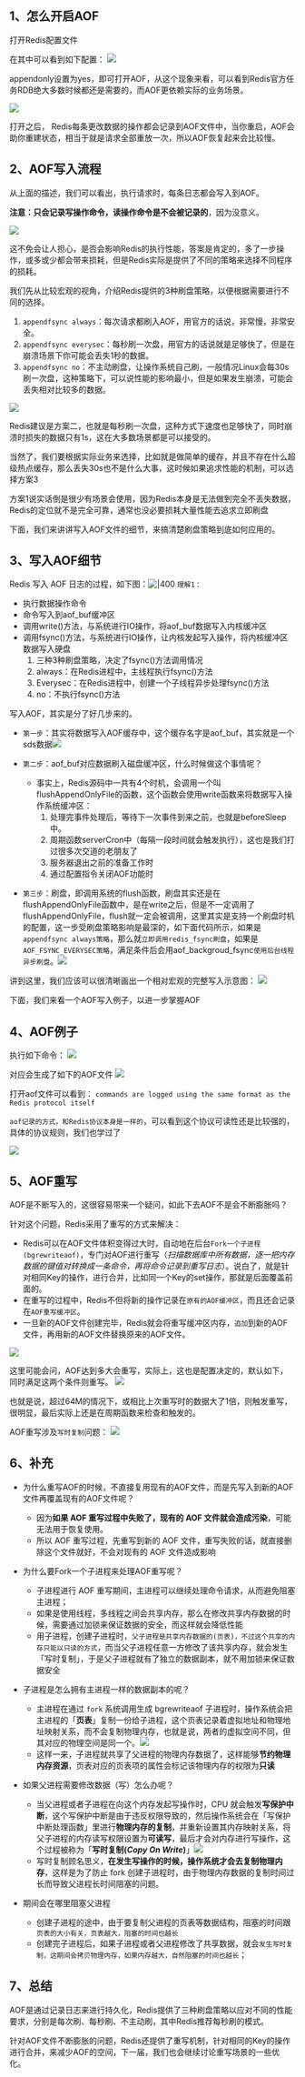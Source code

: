 ## 1、怎么开启AOF

打开Redis配置文件

在其中可以看到如下配置：
![](https://image-for.oss-cn-guangzhou.aliyuncs.com/for-obsidian/Java_Study/2_%E5%AD%A6%E4%B9%A0%E7%AC%94%E8%AE%B0/1_Java%E8%AF%AD%E8%A8%80%E6%A0%B8%E5%BF%83/1_Java%E5%9F%BA%E7%A1%80/1_Java%E5%A4%8D%E4%B9%A0%E7%AC%94%E8%AE%B0/Pasted%20image%2020231025204900.png)

appendonly设置为yes，即可打开AOF，从这个现象来看，可以看到Redis官方任务RDB绝大多数时候都还是需要的，而AOF更依赖实际的业务场景。

![](https://image-for.oss-cn-guangzhou.aliyuncs.com/for-obsidian/Java_Study/2_%E5%AD%A6%E4%B9%A0%E7%AC%94%E8%AE%B0/1_Java%E8%AF%AD%E8%A8%80%E6%A0%B8%E5%BF%83/1_Java%E5%9F%BA%E7%A1%80/1_Java%E5%A4%8D%E4%B9%A0%E7%AC%94%E8%AE%B0/Pasted%20image%2020231025205002.png)

打开之后， Redis每条更改数据的操作都会记录到AOF文件中，当你重启，AOF会助你重建状态，相当于就是请求全部重放一次，所以AOF恢复起来会比较慢。

## 2、AOF写入流程

从上面的描述，我们可以看出，执行请求时，每条日志都会写入到AOF。

**注意：只会记录写操作命令，读操作命令是不会被记录的**，因为没意义。

![](https://image-for.oss-cn-guangzhou.aliyuncs.com/for-obsidian/Java_Study/2_%E5%AD%A6%E4%B9%A0%E7%AC%94%E8%AE%B0/1_Java%E8%AF%AD%E8%A8%80%E6%A0%B8%E5%BF%83/1_Java%E5%9F%BA%E7%A1%80/1_Java%E5%A4%8D%E4%B9%A0%E7%AC%94%E8%AE%B0/Pasted%20image%2020231025212431.png)

这不免会让人担心，是否会影响Redis的执行性能，答案是肯定的，多了一步操作，或多或少都会带来损耗，但是Redis实际是提供了不同的策略来选择不同程序的损耗。

我们先从比较宏观的视角，介绍Redis提供的3种刷盘策略，以便根据需要进行不同的选择。
1. `appendfsync always`：每次请求都刷入AOF，用官方的话说，非常慢，非常安全。
2. `appendfsync everysec`：每秒刷一次盘，用官方的话说就是足够快了，但是在崩溃场景下你可能会丢失1秒的数据。
3. `appendfsync no`：不主动刷盘，让操作系统自己刷，一般情况Linux会每30s刷一次盘，这种策略下，可以说性能的影响最小，但是如果发生崩溃，可能会丢失相对比较多的数据。

![](https://image-for.oss-cn-guangzhou.aliyuncs.com/for-obsidian/Java_Study/2_%E5%AD%A6%E4%B9%A0%E7%AC%94%E8%AE%B0/1_Java%E8%AF%AD%E8%A8%80%E6%A0%B8%E5%BF%83/1_Java%E5%9F%BA%E7%A1%80/1_Java%E5%A4%8D%E4%B9%A0%E7%AC%94%E8%AE%B0/Pasted%20image%2020231025212835.png)

Redis建议是方案二，也就是每秒刷一次盘，这种方式下速度也足够快了，同时崩溃时损失的数据只有1s，这在大多数场景都是可以接受的。

当然了，我们要根据实际业务来选择，比如就是做简单的缓存，并且不存在什么超级热点缓存，那么丢失30s也不是什么大事，这时候如果追求性能的机制，可以选择方案3

方案1说实话倒是很少有场景会使用，因为Redis本身是无法做到完全不丢失数据，Redis的定位就不是完全可靠，通常也没必要损耗大量性能去追求立即刷盘

下面，我们来讲讲写入AOF文件的细节，来搞清楚刷盘策略到底如何应用的。

## 3、写入AOF细节

Redis 写入 AOF 日志的过程，如下图：![|400](https://image-for.oss-cn-guangzhou.aliyuncs.com/for-obsidian/Java_Study/2_%E5%AD%A6%E4%B9%A0%E7%AC%94%E8%AE%B0/1_Java%E8%AF%AD%E8%A8%80%E6%A0%B8%E5%BF%83/1_Java%E5%9F%BA%E7%A1%80/1_Java%E5%A4%8D%E4%B9%A0%E7%AC%94%E8%AE%B0/Pasted%20image%2020240325145620.png)
`理解1：`
- 执行数据操作命令
- 命令写入到aof_buf缓冲区
- 调用write()方法，与系统进行IO操作，将aof_buf数据写入内核缓冲区
- 调用fsync()方法，与系统进行IO操作，让内核发起写入操作，将内核缓冲区数据写入硬盘
	1. 三种3种刷盘策略，决定了fsync()方法调用情况
	2. always：在Redis进程中，主线程执行fsync()方法
	3. Everysec：在Redis进程中，创建一个子线程异步处理fsync()方法
	4. no：不执行fsync()方法

写入AOF，其实是分了好几步来的。

- `第一步`：其实将数据写入AOF缓存中，这个缓存名字是aof_buf，其实就是一个sds数据![](https://image-for.oss-cn-guangzhou.aliyuncs.com/for-obsidian/Java_Study/2_%E5%AD%A6%E4%B9%A0%E7%AC%94%E8%AE%B0/1_Java%E8%AF%AD%E8%A8%80%E6%A0%B8%E5%BF%83/1_Java%E5%9F%BA%E7%A1%80/1_Java%E5%A4%8D%E4%B9%A0%E7%AC%94%E8%AE%B0/Pasted%20image%2020231025213206.png)
- `第二步`：aof_buf对应数据刷入磁盘缓冲区，什么时候做这个事情呢？
	- 事实上，Redis源码中一共有4个时机，会调用一个叫flushAppendOnlyFile的函数，这个函数会使用write函数来将数据写入操作系统缓冲区：
		1. 处理完事件处理后，等待下一次事件到来之前，也就是beforeSleep中。
		2. 周期函数serverCron中（每隔一段时间就会触发执行），这也是我们打过很多次交道的老朋友了
		3. 服务器退出之前的准备工作时
		4. 通过配置指令关闭AOF功能时

- `第三步`：刷盘，即调用系统的flush函数，刷盘其实还是在flushAppendOnlyFile函数中，是在write之后，但是不一定调用了flushAppendOnlyFile，flush就一定会被调用，这里其实是支持一个刷盘时机的配置，这一步受刷盘策略影响是最深的，如下面代码所示，如果是`appendfsync always策略`，那么就`立即调用redis_fsync刷盘`，如果是`AOF_FSYNC_EVERYSEC策略`，满足条件后会用aof_backgroud_fsync`使用后台线程异步刷盘`。![](https://image-for.oss-cn-guangzhou.aliyuncs.com/for-obsidian/Java_Study/2_%E5%AD%A6%E4%B9%A0%E7%AC%94%E8%AE%B0/1_Java%E8%AF%AD%E8%A8%80%E6%A0%B8%E5%BF%83/1_Java%E5%9F%BA%E7%A1%80/1_Java%E5%A4%8D%E4%B9%A0%E7%AC%94%E8%AE%B0/Pasted%20image%2020231025213758.png)

讲到这里，我们应该可以很清晰画出一个相对宏观的完整写入示意图：
![](https://image-for.oss-cn-guangzhou.aliyuncs.com/for-obsidian/Java_Study/2_%E5%AD%A6%E4%B9%A0%E7%AC%94%E8%AE%B0/1_Java%E8%AF%AD%E8%A8%80%E6%A0%B8%E5%BF%83/1_Java%E5%9F%BA%E7%A1%80/1_Java%E5%A4%8D%E4%B9%A0%E7%AC%94%E8%AE%B0/Pasted%20image%2020231025213841.png)

下面，我们来看一个AOF写入例子，以进一步掌握AOF
## 4、AOF例子

执行如下命令：
![](https://image-for.oss-cn-guangzhou.aliyuncs.com/for-obsidian/Java_Study/2_%E5%AD%A6%E4%B9%A0%E7%AC%94%E8%AE%B0/1_Java%E8%AF%AD%E8%A8%80%E6%A0%B8%E5%BF%83/1_Java%E5%9F%BA%E7%A1%80/1_Java%E5%A4%8D%E4%B9%A0%E7%AC%94%E8%AE%B0/Pasted%20image%2020231025214317.png)

对应会生成了如下的AOF文件
![](https://image-for.oss-cn-guangzhou.aliyuncs.com/for-obsidian/Java_Study/2_%E5%AD%A6%E4%B9%A0%E7%AC%94%E8%AE%B0/1_Java%E8%AF%AD%E8%A8%80%E6%A0%B8%E5%BF%83/1_Java%E5%9F%BA%E7%A1%80/1_Java%E5%A4%8D%E4%B9%A0%E7%AC%94%E8%AE%B0/Pasted%20image%2020231025214352.png)

打开aof文件可以看到：
`commands are logged using the same format as the Redis protocol itself`

`aof记录的方式，和Redis协议本身是一样的`，可以看到这个协议可读性还是比较强的，具体的协议规则，我们也学过了

![](https://image-for.oss-cn-guangzhou.aliyuncs.com/for-obsidian/Java_Study/2_%E5%AD%A6%E4%B9%A0%E7%AC%94%E8%AE%B0/1_Java%E8%AF%AD%E8%A8%80%E6%A0%B8%E5%BF%83/1_Java%E5%9F%BA%E7%A1%80/1_Java%E5%A4%8D%E4%B9%A0%E7%AC%94%E8%AE%B0/Pasted%20image%2020231025214520.png)

## 5、AOF重写

AOF是不断写入的，这很容易带来一个疑问，如此下去AOF不是会不断膨胀吗？

针对这个问题，Redis采用了重写的方式来解决：
- Redis可以在AOF文件体积变得过大时，自动地在后台`Fork一个子进程(bgrewriteaof)`，专门对AOF进行重写（_扫描数据库中所有数据，逐一把内存数据的键值对转换成一条命令，再将命令记录到重写日志_）。说白了，就是针对相同Key的操作，进行合并，比如同一个Key的set操作，那就是后面覆盖前面的。
- 在重写的过程中，Redis不但将新的操作记录在`原有的AOF缓冲区`，而且还会记录在`AOF重写缓冲区`。
- 一旦新的AOF文件创建完毕，Redis就会将重写缓冲区内存，`追加`到新的AOF文件，再用新的AOF文件替换原来的AOF文件。

![](https://image-for.oss-cn-guangzhou.aliyuncs.com/for-obsidian/Java_Study/2_%E5%AD%A6%E4%B9%A0%E7%AC%94%E8%AE%B0/1_Java%E8%AF%AD%E8%A8%80%E6%A0%B8%E5%BF%83/1_Java%E5%9F%BA%E7%A1%80/1_Java%E5%A4%8D%E4%B9%A0%E7%AC%94%E8%AE%B0/Pasted%20image%2020231025230002.png)

这里可能会问，AOF达到多大会重写，实际上，这也是配置决定的，默认如下，同时满足这两个条件则重写。
![](https://image-for.oss-cn-guangzhou.aliyuncs.com/for-obsidian/Java_Study/2_%E5%AD%A6%E4%B9%A0%E7%AC%94%E8%AE%B0/1_Java%E8%AF%AD%E8%A8%80%E6%A0%B8%E5%BF%83/1_Java%E5%9F%BA%E7%A1%80/1_Java%E5%A4%8D%E4%B9%A0%E7%AC%94%E8%AE%B0/Pasted%20image%2020231025230133.png)

也就是说，超过64M的情况下，或相比上次重写时的数据大了1倍，则触发重写，很明显，最后实际上还是在周期函数来检查和触发的。


AOF重写涉及`写时复制`问题：
![](https://image-for.oss-cn-guangzhou.aliyuncs.com/for-obsidian/Java_Study/2_%E5%AD%A6%E4%B9%A0%E7%AC%94%E8%AE%B0/1_Java%E8%AF%AD%E8%A8%80%E6%A0%B8%E5%BF%83/1_Java%E5%9F%BA%E7%A1%80/1_Java%E5%A4%8D%E4%B9%A0%E7%AC%94%E8%AE%B0/Pasted%20image%2020240325160529.png)




## 6、补充

- 为什么重写AOF的时候，不直接复用现有的AOF文件，而是先写入到新的AOF文件再覆盖现有的AOF文件呢？
	- 因为**如果 AOF 重写过程中失败了，现有的 AOF 文件就会造成污染**，可能无法用于恢复使用。
	- 所以 AOF 重写过程，先重写到新的 AOF 文件，重写失败的话，就直接删除这个文件就好，不会对现有的 AOF 文件造成影响

- 为什么要Fork一个子进程来处理AOF重写呢？
	- 子进程进行 AOF 重写期间，主进程可以继续处理命令请求，从而避免阻塞主进程；
	- 如果是使用线程，多线程之间会共享内存，那么在修改共享内存数据的时候，需要通过加锁来保证数据的安全，而这样就会降低性能
	- 用子进程，创建子进程时，`父子进程是共享内存数据的(页表)，不过这个共享的内存只能以只读的方式`，而当父子进程任意一方修改了该共享内存，就会发生「写时复制」，于是父子进程就有了独立的数据副本，就不用加锁来保证数据安全

- 子进程是怎么拥有主进程一样的数据副本的呢？
	- 主进程在通过 `fork` 系统调用生成 bgrewriteaof 子进程时，操作系统会把主进程的「**页表**」复制一份给子进程，这个页表记录着虚拟地址和物理地址映射关系，而不会复制物理内存，也就是说，两者的虚拟空间不同，但其对应的物理空间是同一个。![](https://image-for.oss-cn-guangzhou.aliyuncs.com/for-obsidian/Java_Study/2_%E5%AD%A6%E4%B9%A0%E7%AC%94%E8%AE%B0/1_Java%E8%AF%AD%E8%A8%80%E6%A0%B8%E5%BF%83/1_Java%E5%9F%BA%E7%A1%80/1_Java%E5%A4%8D%E4%B9%A0%E7%AC%94%E8%AE%B0/Pasted%20image%2020240325160038.png)
	- 这样一来，子进程就共享了父进程的物理内存数据了，这样能够**节约物理内存资源**，页表对应的页表项的属性会标记该物理内存的权限为**只读**

- 如果父进程需要修改数据（写）怎么办呢？
	- 当父进程或者子进程在向这个内存发起写操作时，CPU 就会触发**写保护中断**，这个写保护中断是由于违反权限导致的，然后操作系统会在「写保护中断处理函数」里进行**物理内存的复制**，并重新设置其内存映射关系，将父子进程的内存读写权限设置为**可读写**，最后才会对内存进行写操作，这个过程被称为「**写时复制(_Copy On Write_)**」![](https://image-for.oss-cn-guangzhou.aliyuncs.com/for-obsidian/Java_Study/2_%E5%AD%A6%E4%B9%A0%E7%AC%94%E8%AE%B0/1_Java%E8%AF%AD%E8%A8%80%E6%A0%B8%E5%BF%83/1_Java%E5%9F%BA%E7%A1%80/1_Java%E5%A4%8D%E4%B9%A0%E7%AC%94%E8%AE%B0/Pasted%20image%2020240325160217.png)
	- 写时复制顾名思义，**在发生写操作的时候，操作系统才会去复制物理内存**，这样是为了防止 fork 创建子进程时，由于物理内存数据的复制时间过长而导致父进程长时间阻塞的问题。

- 期间会在哪里阻塞父进程
	- 创建子进程的途中，由于要复制父进程的页表等数据结构，阻塞的时间跟`页表的大小有关，页表越大，阻塞的时间也越长`
	- 创建完子进程后，如果子进程或者父进程修改了共享数据，就会`发生写时复制，这期间会拷贝物理内存，如果内存越大，自然阻塞的时间也越长`；

## 7、总结

AOF是通过记录日志来进行持久化，Redis提供了三种刷盘策略以应对不同的性能要求，分别是每次刷、每秒刷、不主动刷，其中Redis推荐每秒刷的模式。

针对AOF文件不断膨胀的问题，Redis还提供了重写机制，针对相同的Key的操作进行合并，来减少AOF的空间，下一届，我们也会继续讨论重写场景的一些优化。